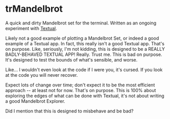 # trMandelbrot

A quick and dirty Mandelbrot set for the terminal. Written as an ongoing
experiment with [Textual](https://textual.textualize.io/).

Likely not a good example of plotting a Mandelbrot Set, or indeed a good
example of a Textual app. In fact, this really isn't a good Textual app.
That's on purpose. Like, seriously, I'm not kidding, this is designed to be
a REALLY BADLY-BEHAVED TEXTUAL APP! Really. Trust me. This is bad on
purpose. It's designed to test the bounds of what's sensible, and worse.

Like... I wouldn't even look at the code if I were you, it's cursed. If you
look at the code you will never recover.

Expect lots of change over time; don't expect it to be the most efficient
approach -- at least not for now. That's on purpose. This is 100% about
exploring the edges of what can be done with Textual, it's not about writing
a good Mandelbrot Explorer.

Did I mention that this is designed to misbehave and be bad?

[//]: # (README.md ends here)
